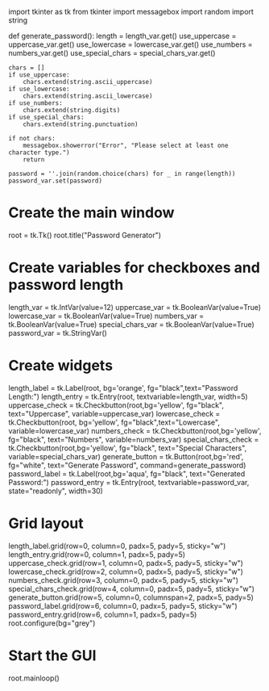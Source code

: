 import tkinter as tk
from tkinter import messagebox
import random
import string

def generate_password():
    length = length_var.get()
    use_uppercase = uppercase_var.get()
    use_lowercase = lowercase_var.get()
    use_numbers = numbers_var.get()
    use_special_chars = special_chars_var.get()

    chars = []
    if use_uppercase:
        chars.extend(string.ascii_uppercase)
    if use_lowercase:
        chars.extend(string.ascii_lowercase)
    if use_numbers:
        chars.extend(string.digits)
    if use_special_chars:
        chars.extend(string.punctuation)

    if not chars:
        messagebox.showerror("Error", "Please select at least one character type.")
        return

    password = ''.join(random.choice(chars) for _ in range(length))
    password_var.set(password)

# Create the main window
root = tk.Tk()
root.title("Password Generator")

# Create variables for checkboxes and password length
length_var = tk.IntVar(value=12)
uppercase_var = tk.BooleanVar(value=True)
lowercase_var = tk.BooleanVar(value=True)
numbers_var = tk.BooleanVar(value=True)
special_chars_var = tk.BooleanVar(value=True)
password_var = tk.StringVar()

# Create widgets
length_label = tk.Label(root, bg='orange', fg="black",text="Password Length:")
length_entry = tk.Entry(root, textvariable=length_var, width=5)
uppercase_check = tk.Checkbutton(root,bg='yellow', fg="black", text="Uppercase", variable=uppercase_var)
lowercase_check = tk.Checkbutton(root, bg='yellow', fg="black",text="Lowercase", variable=lowercase_var)
numbers_check = tk.Checkbutton(root,bg='yellow', fg="black", text="Numbers", variable=numbers_var)
special_chars_check = tk.Checkbutton(root,bg='yellow', fg="black", text="Special Characters", variable=special_chars_var)
generate_button = tk.Button(root,bg='red', fg="white", text="Generate Password", command=generate_password)
password_label = tk.Label(root,bg='aqua', fg="black", text="Generated Password:")
password_entry = tk.Entry(root, textvariable=password_var, state="readonly", width=30)

# Grid layout
length_label.grid(row=0, column=0, padx=5, pady=5, sticky="w")
length_entry.grid(row=0, column=1, padx=5, pady=5)
uppercase_check.grid(row=1, column=0, padx=5, pady=5, sticky="w")
lowercase_check.grid(row=2, column=0, padx=5, pady=5, sticky="w")
numbers_check.grid(row=3, column=0, padx=5, pady=5, sticky="w")
special_chars_check.grid(row=4, column=0, padx=5, pady=5, sticky="w")
generate_button.grid(row=5, column=0, columnspan=2, padx=5, pady=5)
password_label.grid(row=6, column=0, padx=5, pady=5, sticky="w")
password_entry.grid(row=6, column=1, padx=5, pady=5)
root.configure(bg="grey")

# Start the GUI
root.mainloop()
